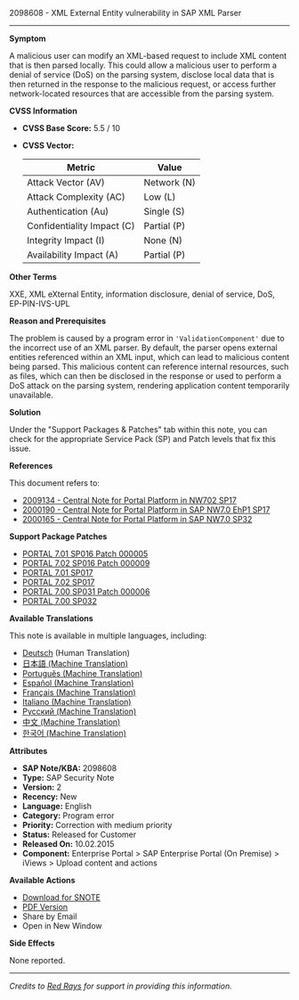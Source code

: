 2098608 - XML External Entity vulnerability in SAP XML Parser

---

**Symptom**

A malicious user can modify an XML-based request to include XML content that is then parsed locally. This could allow a malicious user to perform a denial of service (DoS) on the parsing system, disclose local data that is then returned in the response to the malicious request, or access further network-located resources that are accessible from the parsing system.

**CVSS Information**

- **CVSS Base Score:** 5.5 / 10
- **CVSS Vector:**

  | Metric                     | Value               |
  |----------------------------|---------------------|
  | Attack Vector (AV)         | Network (N)         |
  | Attack Complexity (AC)     | Low (L)             |
  | Authentication (Au)        | Single (S)          |
  | Confidentiality Impact (C) | Partial (P)         |
  | Integrity Impact (I)       | None (N)            |
  | Availability Impact (A)    | Partial (P)         |

**Other Terms**

XXE, XML eXternal Entity, information disclosure, denial of service, DoS, EP-PIN-IVS-UPL

**Reason and Prerequisites**

The problem is caused by a program error in `'ValidationComponent'` due to the incorrect use of an XML parser. By default, the parser opens external entities referenced within an XML input, which can lead to malicious content being parsed. This malicious content can reference internal resources, such as files, which can then be disclosed in the response or used to perform a DoS attack on the parsing system, rendering application content temporarily unavailable.

**Solution**

Under the "Support Packages & Patches" tab within this note, you can check for the appropriate Service Pack (SP) and Patch levels that fix this issue.

**References**

This document refers to:

- [2009134 - Central Note for Portal Platform in NW702 SP17](https://me.sap.com/notes/2009134)
- [2000190 - Central Note for Portal Platform in SAP NW7.0 EhP1 SP17](https://me.sap.com/notes/2000190)
- [2000165 - Central Note for Portal Platform in SAP NW7.0 SP32](https://me.sap.com/notes/2000165)

**Support Package Patches**

- [PORTAL 7.01 SP016 Patch 000005](https://me.sap.com/sap/support/swdc/notes?cvnr=01200615320200010804&support_package=SP016&patch_level=000005)
- [PORTAL 7.02 SP016 Patch 000009](https://me.sap.com/sap/support/swdc/notes?cvnr=01200615320200012489&support_package=SP016&patch_level=000009)
- [PORTAL 7.01 SP017](https://me.sap.com/sap/support/swdc/notes?cvnr=01200615320200010804&support_package=SP017&patch_level=000000)
- [PORTAL 7.02 SP017](https://me.sap.com/sap/support/swdc/notes?cvnr=01200615320200012489&support_package=SP017&patch_level=000000)
- [PORTAL 7.00 SP031 Patch 000006](https://me.sap.com/sap/support/swdc/notes?cvnr=01200615320200007801&support_package=SP031&patch_level=000006)
- [PORTAL 7.00 SP032](https://me.sap.com/sap/support/swdc/notes?cvnr=01200615320200007801&support_package=SP032&patch_level=000000)

**Available Translations**

This note is available in multiple languages, including:

- [Deutsch](https://me.sap.com/notes/0002098608/D) (Human Translation)
- [日本語 (Machine Translation)](https://me.sap.com/notes/0002098608/J)
- [Português (Machine Translation)](https://me.sap.com/notes/0002098608/P)
- [Español (Machine Translation)](https://me.sap.com/notes/0002098608/S)
- [Français (Machine Translation)](https://me.sap.com/notes/0002098608/F)
- [Italiano (Machine Translation)](https://me.sap.com/notes/0002098608/I)
- [Русский (Machine Translation)](https://me.sap.com/notes/0002098608/R)
- [中文 (Machine Translation)](https://me.sap.com/notes/0002098608/1)
- [한국어 (Machine Translation)](https://me.sap.com/notes/0002098608/3)

**Attributes**

- **SAP Note/KBA:** 2098608
- **Type:** SAP Security Note
- **Version:** 2
- **Recency:** New
- **Language:** English
- **Category:** Program error
- **Priority:** Correction with medium priority
- **Status:** Released for Customer
- **Released On:** 10.02.2015
- **Component:** Enterprise Portal > SAP Enterprise Portal (On Premise) > iViews > Upload content and actions

**Available Actions**

- [Download for SNOTE](https://notesdownloads.sap.com/note/0040000017985202017)
- [PDF Version](https://me.sap.com/sap/support/sfm/notes/print/0002098608?language=en-US&token=63790DDCB0C44A9E87563CEA2CF130EC)
- Share by Email
- Open in New Window

**Side Effects**

None reported.

---

*Credits to [Red Rays](https://redrays.io) for support in providing this information.*